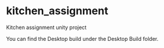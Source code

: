 # kitchen_assignment
Kitchen assignment unity project

You can find the Desktop build under the Desktop Build folder.
